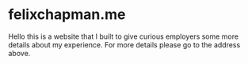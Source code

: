 # felixchapman.me

Hello this is a website that I built to give curious employers some more details about my experience. For more details please go to the address above.


